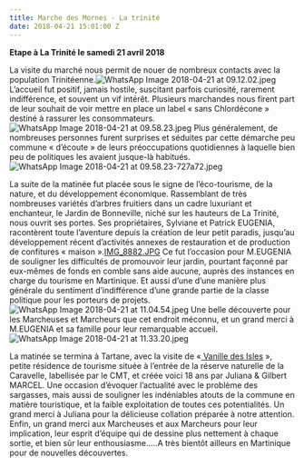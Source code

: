 ```yaml
---
title: Marche des Mornes - La trinité
date: 2018-04-21 15:01:00 Z
---
```


**Etape à La Trinité le samedi 21 avril 2018**

La visite du marché nous permit de nouer de nombreux contacts avec la population Trinitéenne.![WhatsApp Image 2018-04-21 at 09.12.02.jpeg](/uploads/WhatsApp%20Image%202018-04-21%20at%2009.12.02.jpeg)
L’accueil fut positif, jamais hostile, suscitant parfois curiosité, rarement indifférence, et souvent un vif intérêt.
Plusieurs marchandes nous firent part de leur souhait de voir mettre en place un label « sans Chlordécone » destiné à rassurer les consommateurs.![WhatsApp Image 2018-04-21 at 09.58.23.jpeg](/uploads/WhatsApp%20Image%202018-04-21%20at%2009.58.23.jpeg)
Plus généralement, de nombreuses personnes furent surprises et séduites par cette démarche peu commune « d’écoute » de leurs préoccupations quotidiennes à laquelle bien peu de politiques les avaient jusque-là habitués.![WhatsApp Image 2018-04-21 at 09.58.23-727a72.jpeg](/uploads/WhatsApp%20Image%202018-04-21%20at%2009.58.23-727a72.jpeg)

La suite de la matinée fut placée sous le signe de l’éco-tourisme, de la nature, et du développement économique.
Rassemblant de très nombreuses variétés d’arbres fruitiers dans un cadre luxuriant et enchanteur, le Jardin de Bonneville, niché sur les hauteurs de La Trinité, nous ouvrit ses portes.
Ses propriétaires, Sylviane et Patrick EUGENIA, racontèrent toute l’aventure depuis la création de leur petit paradis, jusqu’au développement récent d’activités annexes de restauration et de production de confitures « maison ».[IMG_8882.JPG](/uploads/IMG_8882.JPG)
Ce fut l’occasion pour M.EUGENIA de souligner les difficultés de promouvoir leur jardin, pourtant façonné par eux-mêmes de fonds en comble sans aide aucune, auprès des instances en charge du tourisme en Martinique. Et aussi d’une d’une manière plus générale du sentiment d’indifférence d’une grande partie de la classe politique pour les porteurs de projets.![WhatsApp Image 2018-04-21 at 11.04.54.jpeg](/uploads/WhatsApp%20Image%202018-04-21%20at%2011.04.54.jpeg)
Une belle découverte pour les Marcheuses et Marcheurs que cet endroit méconnu, et un grand merci à M.EUGENIA et sa famille pour leur remarquable accueil. ![WhatsApp Image 2018-04-21 at 11.33.20.jpeg](/uploads/WhatsApp%20Image%202018-04-21%20at%2011.33.20.jpeg)

La matinée se termina à Tartane, avec la visite de «[ Vanille des Isles](http://www.vanilledesisles.com) », petite résidence de tourisme située à l’entrée de la réserve naturelle de la Caravelle, labellisée par le CMT, et créée voici 18 ans par Juliana & Gilbert MARCEL.
Une occasion d’évoquer l’actualité avec le problème des sargasses, mais aussi de souligner les indéniables atouts de la commune en matière touristique, et la faible exploitation de toutes ces potentialités.
Un grand merci à Juliana pour la délicieuse collation préparée à notre attention.
Enfin, un grand merci aux Marcheuses et aux Marcheurs pour leur implication, leur esprit d’équipe qui de dessine plus nettement à chaque sortie, et bien sûr leur enthousiasme…..A très bientôt ailleurs en Martinique pour de nouvelles découvertes.
